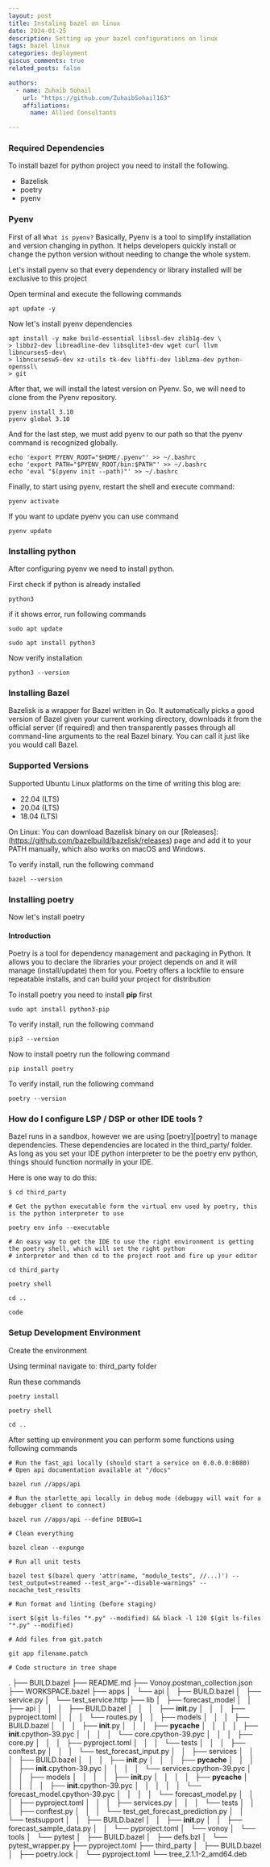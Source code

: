 ```yaml
---
layout: post
title: Instaling bazel on linux
date: 2024-01-25
description: Setting up your bazel configurations on linux
tags: bazel linux
categories: deployment
giscus_comments: true
related_posts: false

authors:
  - name: Zuhaib Sohail
    url: "https://github.com/ZuhaibSohail163"
    affiliations:
      name: Allied Consultants

---
```


### Required Dependencies

To install bazel for python project you need to install the following.

 - Bazelisk
 - poetry
 - pyenv

### Pyenv

First of all `What is pyenv?`
Basically, Pyenv is a tool to simplify installation and version changing in python. It helps developers quickly install or change the python version without needing to change the whole system.

Let's install pyenv so that every dependency or library installed will be exclusive to this project

Open terminal and execute the following commands

```apt update -y```

Now let's install pyenv dependencies

```
apt install -y make build-essential libssl-dev zlib1g-dev \
> libbz2-dev libreadline-dev libsqlite3-dev wget curl llvm libncurses5-dev\
> libncursesw5-dev xz-utils tk-dev libffi-dev liblzma-dev python-openssl\
> git
```

After that, we will install the latest version on Pyenv. So, we will need to clone from the Pyenv repository.

```
pyenv install 3.10
pyenv global 3.10

```

And for the last step, we must add pyenv to our path so that the pyenv command is recognized globally.

```
echo 'export PYENV_ROOT="$HOME/.pyenv"' >> ~/.bashrc
echo 'export PATH="$PYENV_ROOT/bin:$PATH"' >> ~/.bashrc
echo 'eval "$(pyenv init --path)"' >> ~/.bashrc

```

Finally, to start using pyenv, restart the shell and execute command:

```
pyenv activate

```

If you want to update pyenv you can use command

```
pyenv update

```

### Installing python

After configuring pyenv we need to install python.

First check if python is already installed

```
python3
```

if it shows error, run following commands

```
sudo apt update
```

```
sudo apt install python3
```

Now verify installation

```
python3 --version
```

### Installing Bazel
Bazelisk is a wrapper for Bazel written in Go. It automatically picks a good version of Bazel given your current working directory, downloads it from the official server (if required) and then transparently passes through all command-line arguments to the real Bazel binary. You can call it just like you would call Bazel.

### Supported Versions
Supported Ubuntu Linux platforms on the time of writing this blog are:

 - 22.04 (LTS)
 - 20.04 (LTS)
 - 18.04 (LTS)

On Linux: You can download Bazelisk binary on our [Releases]:(https://github.com/bazelbuild/bazelisk/releases) page and add it to your PATH manually, which also works on macOS and Windows.

To verify install, run the following command

```
bazel --version
```

### Installing poetry

Now let's install poetry

#### Introduction

Poetry is a tool for dependency management and packaging in Python. It allows you to declare the libraries your project depends on and it will manage (install/update) them for you. Poetry offers a lockfile to ensure repeatable installs, and can build your project for distribution


To install poetry you need to install **pip** first

```
sudo apt install python3-pip
```

To verify install, run the following command

```
pip3 --version
```

Now to install poetry run the following command

```
pip install poetry
```

To verify install, run the following command

```
poetry --version
```
### How do I configure LSP / DSP or other IDE tools ?
Bazel runs in a sandbox, however we are using [poetry][poetry] to manage dependencies. These dependencies are located in the third_party/ folder. As long as you set your IDE python interpreter to be the poetry env python, things should function normally in your IDE.

Here is one way to do this:

```
$ cd third_party

# Get the python executable form the virtual env used by poetry, this is the python interpreter to use

poetry env info --executable

# An easy way to get the IDE to use the right environment is getting the poetry shell, which will set the right python
# interpreter and then cd to the project root and fire up your editor

cd third_party

poetry shell

cd ..

code
```

### Setup Development Environment

Create the environment

Using terminal navigate to: third_party folder

Run these commands

```
poetry install

poetry shell

cd ..
```

After setting up environment you can perform some functions using following commands

```
# Run the fast_api locally (should start a service on 0.0.0.0:8080)
# Open api documentation available at "/docs"

bazel run //apps/api

# Run the starlette_api locally in debug mode (debugpy will wait for a debugger client to connect)

bazel run //apps/api --define DEBUG=1

# Clean everything

bazel clean --expunge

# Run all unit tests

bazel test $(bazel query 'attr(name, "module_tests", //...)') --test_output=streamed --test_arg="--disable-warnings" --nocache_test_results

# Run format and linting (before staging)

isort $(git ls-files "*.py" --modified) && black -l 120 $(git ls-files "*.py" --modified)

# Add files from git.patch

git app filename.patch

# Code structure in tree shape
```
.
├── BUILD.bazel
├── README.md
├── Vonoy.postman_collection.json
├── WORKSPACE.bazel
├── apps
│   └── api
│       ├── BUILD.bazel
│       ├── service.py
│       └── test_service.http
├── lib
│   ├── forecast_model
│   │   ├── api
│   │   │   ├── BUILD.bazel
│   │   │   ├── __init__.py
│   │   │   ├── pyproject.toml
│   │   │   └── routes.py
│   │   ├── models
│   │   │   ├── BUILD.bazel
│   │   │   ├── __init__.py
│   │   │   ├── __pycache__
│   │   │   │   ├── __init__.cpython-39.pyc
│   │   │   │   └── core.cpython-39.pyc
│   │   │   ├── core.py
│   │   │   ├── pyproject.toml
│   │   │   └── tests
│   │   │       ├── conftest.py
│   │   │       └── test_forecast_input.py
│   │   ├── services
│   │   │   ├── BUILD.bazel
│   │   │   ├── __init__.py
│   │   │   ├── __pycache__
│   │   │   │   ├── __init__.cpython-39.pyc
│   │   │   │   └── services.cpython-39.pyc
│   │   │   ├── models
│   │   │   │   ├── __init__.py
│   │   │   │   ├── __pycache__
│   │   │   │   │   ├── __init__.cpython-39.pyc
│   │   │   │   │   └── forecast_model.cpython-39.pyc
│   │   │   │   └── forecast_model.py
│   │   │   ├── pyproject.toml
│   │   │   ├── services.py
│   │   │   └── tests
│   │   │       ├── conftest.py
│   │   │       └── test_get_forecast_prediction.py
│   │   └── testsupport
│   │       ├── BUILD.bazel
│   │       ├── __init__.py
│   │       ├── forecast_sample_data.py
│   │       └── pyproject.toml
│   └── vonoy
│       └── tools
│           └── pytest
│               ├── BUILD.bazel
│               ├── defs.bzl
│               └── pytest_wrapper.py
├── pyproject.toml
├── third_party
│   ├── BUILD.bazel
│   ├── poetry.lock
│   └── pyproject.toml
└── tree_2.1.1-2_amd64.deb

```

```